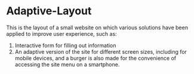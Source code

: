 # Adaptive-Layout

This is the layout of a small website on which various solutions have been applied to improve user experience, such as:

1. Interactive form for filling out information
2. An adaptive version of the site for different screen sizes, including for mobile devices, and a burger is also made for the convenience of accessing the site menu on a smartphone.
